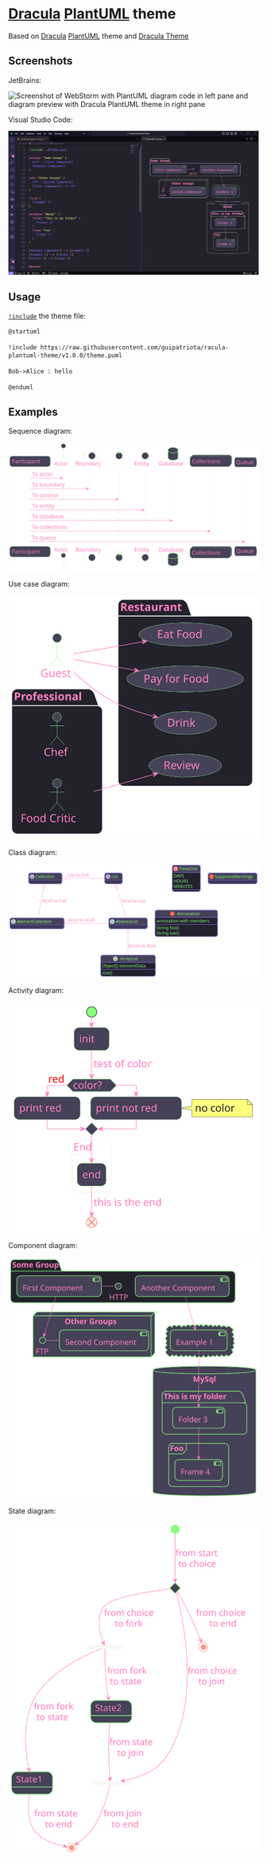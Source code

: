 # [Dracula](https://github.com/atom/atom/tree/v1.53.0/packages/one-dark-ui) [PlantUML](https://plantuml.com) theme

Based on [Dracula](https://github.com/atom/atom/tree/v1.53.0/packages/one-dark-ui) [PlantUML](https://plantuml.com) theme
and
[Dracula Theme](https://draculatheme.com/)

## Screenshots

JetBrains:

![Screenshot of WebStorm with PlantUML diagram code in left pane and diagram preview with Dracula PlantUML theme in right pane](docs/ide-screenshots/jetbrains.png)

Visual Studio Code:

![Screenshot of Visual Studio Code with PlantUML diagram code in left pane and diagram preview with Dracula PlantUML theme in right pane](docs/ide-screenshots/vs-code.png)

## Usage

[`!include`](https://plantuml.com/preprocessing#393335a6fd28a804) the theme file:

```puml
@startuml

!include https://raw.githubusercontent.com/guipatriota/racula-plantuml-theme/v1.0.0/theme.puml

Bob->Alice : hello

@enduml
```

## Examples

Sequence diagram:

![PlantUML sequence diagram with Dracula theme](examples/sequence.svg)

Use case diagram:

![PlantUML use case diagram with Dracula theme](examples/use-case.svg)

Class diagram:

![PlantUML class diagram with Dracula Theme](examples/class.svg)

Activity diagram:

![PlantUML activity diagram with Dracula theme](examples/activity.svg)

Component diagram:

![PlantUML component diagram with Dracula theme](examples/component.svg)

State diagram:

![PlantUML state diagram with Dracula theme](examples/state.svg)
